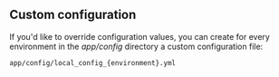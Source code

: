 ## Custom configuration

If you'd like to override configuration values, you can create for every environment in the *app/config* directory a custom configuration file:

    app/config/local_config_{environment}.yml